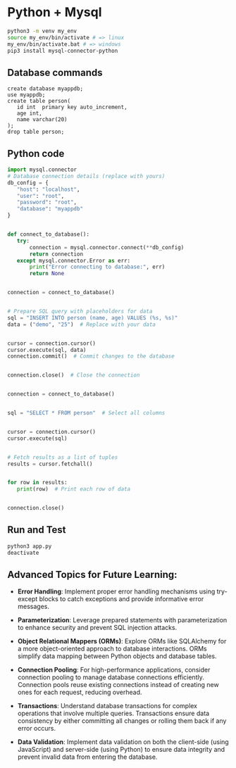 # Python + Mysql
```bash
python3 -m venv my_env 
source my_env/bin/activate # => linux
my_env/bin/activate.bat # => windows
pip3 install mysql-connector-python
```

## Database commands
```mysql
create database myappdb;
use myappdb;
create table person(
   id int  primary key auto_increment,
   age int,
   name varchar(20)
);
drop table person;
```

## Python code
```py
import mysql.connector
# Database connection details (replace with yours)
db_config = {
   "host": "localhost",
   "user": "root",
   "password": "root",
   "database": "myappdb"
}


def connect_to_database():
   try:
       connection = mysql.connector.connect(**db_config)
       return connection
   except mysql.connector.Error as err:
       print("Error connecting to database:", err)
       return None


connection = connect_to_database()


# Prepare SQL query with placeholders for data
sql = "INSERT INTO person (name, age) VALUES (%s, %s)"
data = ("demo", "25")  # Replace with your data


cursor = connection.cursor()
cursor.execute(sql, data)
connection.commit()  # Commit changes to the database


connection.close()  # Close the connection


connection = connect_to_database()


sql = "SELECT * FROM person"  # Select all columns


cursor = connection.cursor()
cursor.execute(sql)


# Fetch results as a list of tuples
results = cursor.fetchall()


for row in results:
   print(row)  # Print each row of data


connection.close()
```
## Run and Test
```bash
python3 app.py
deactivate
```

## Advanced Topics for Future Learning:
- **Error Handling**: Implement proper error handling mechanisms using try-except blocks to catch exceptions and provide informative error messages.

- **Parameterization**: Leverage prepared statements with parameterization to enhance security and prevent SQL injection attacks.


- **Object Relational Mappers (ORMs)**: Explore ORMs like SQLAlchemy for a more object-oriented approach to database interactions. ORMs simplify data mapping between Python objects and database tables.


- **Connection Pooling**: For high-performance applications, consider connection pooling to manage database connections efficiently. Connection pools reuse existing connections instead of creating new ones for each request, reducing overhead.


- **Transactions**: Understand database transactions for complex operations that involve multiple queries. Transactions ensure data consistency by either committing all changes or rolling them back if any error occurs.


- **Data Validation**: Implement data validation on both the client-side (using JavaScript) and server-side (using Python) to ensure data integrity and prevent invalid data from entering the database.


